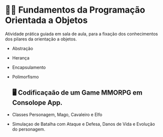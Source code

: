 # 👨‍💻 Fundamentos da Programação Orientada a Objetos

Atividade prática guiada em sala de aula, para a fixação dos conhecimentos dos pilares da orientação a objetos.
* Abstração
* Herança
* Encapsulamento
* Polimorfismo

  ## 🖥️ Codificaçaão de um Game MMORPG em Consolope App.

* Classes Personagem, Mago, Cavaleiro e Elfo
* Simulaçao de Batalha com Ataque e Defesa, Danos de Vida e Evolução do personagem.
